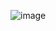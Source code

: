 ![image](https://user-images.githubusercontent.com/105915649/208587918-191366cf-b977-49ce-9ba6-155c729125d3.png)
